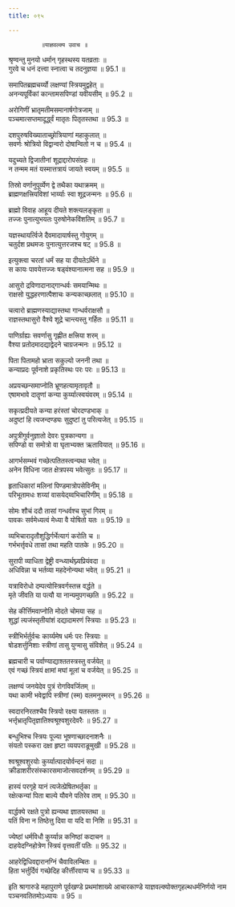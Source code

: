 ```yaml
---
title: ०९५

---
```

             ॥याज्ञवल्क्य उवाच ॥  
श्रृण्वन्तु मुनयो धर्मान् गृहस्थस्य यतव्रताः ॥  
गुरवे च धनं दत्त्वा स्नात्वा च तदनुज्ञया ॥ 95.1 ॥  
  
समापितब्रह्मचर्य्यो लक्षण्यां स्त्रियमुद्वहेत् ॥  
अनन्यपूर्विकां कान्तामसपिण्डां यवीयसीम् ॥ 95.2 ॥  
  
अरोगिणीं भ्रातृमतीमसमानार्षगोत्रजाम् ॥  
पञ्चमात्सप्तमादूर्द्ध्वं मातृतः पितृतस्तथा ॥ 95.3 ॥  
  
दशपुरुषविख्याताच्छ्रोत्रियाणां महाकुलात् ॥  
सवर्णः श्रोत्रियो विद्वान्वरो दोषान्वितो न च ॥ 95.4 ॥  
  
यदुच्यते द्विजातीनां शूद्राद्दारोपसंग्रहः ॥  
न तन्मम मतं यस्मात्तत्रायं जायते स्वयम् ॥ 95.5 ॥  
  
तिस्रो वर्णानुपूर्व्येण द्वे तथैका यथाक्रमम् ॥  
ब्राह्मणक्षत्त्रियविशां भार्य्याः स्वा शूद्रजन्मनः ॥ 95.6 ॥  
  
ब्राह्मो विवाह आहूय दीयते शक्त्यलङ्कृता ॥  
तज्जः पुनात्युभयतः पुरुषोनेकविंशतिम् ॥ 95.7 ॥  
  
यज्ञस्थायर्त्विजे दैवमादायार्षस्तु गोयुगम् ॥  
चतुर्दश प्रथमजः पुनात्युत्तरजश्च षट् ॥ 95.8 ॥  
  
इत्युक्त्वा चरतां धर्मं सह या दीयतेऽर्थिने ॥  
स कायः पावयेत्तज्जः षड्वंश्यानात्मना सह ॥ 95.9 ॥  
  
आसुरो द्रविणादानाद्गान्धर्वः समयान्मिथः ॥  
राक्षसो युद्धहरणात्पैशाचः कन्यकाच्छलात् ॥ 95.10 ॥  
  
चत्वारो ब्राह्मणस्याद्यास्तथा गान्धर्वराक्षसौ ॥  
राज्ञस्तथासुरो वैश्ये शूद्रे चान्त्यस्तु गर्हितः ॥ 95.11 ॥  
  
पाणिर्ग्राह्यः सवर्णासु गृह्णीत क्षत्त्रिया शरम् ॥  
वैश्या प्रतोदमादद्याद्वेदने चाग्रजन्मनः ॥ 95.12 ॥  
  
पिता पितामहो भ्राता सकुल्यो जननी तथा ॥  
कन्याप्रदः पूर्वनाशे प्रकृतिस्थः परः परः ॥ 95.13 ॥  
  
अप्रयच्छन्समाप्नोति भ्रूणहत्यामृतावृतौ ॥  
एषामभावे दातॄणां कन्या कुर्य्यात्स्वयंवरम् ॥ 95.14 ॥  
  
सकृत्प्रदीयते कन्या हरंस्तां चोरदण्डभाक् ॥  
अदुष्टां हि त्यजन्दण्ड्यः सुदुष्टां तु परित्यजेत् ॥ 95.15 ॥  
  
अपुत्रीगुर्वनुज्ञातो देवरः पुत्रकान्यगा ॥  
सपिण्डो वा समोत्रो वा घृताभ्यक्त ऋतावियात् ॥ 95.16 ॥  
  
आगर्भसम्भवं गच्छेत्पतितस्त्वन्यथा भवेत् ॥  
अनेन विधिना जात क्षेत्रपस्य भवेत्सुतः ॥ 95.17 ॥  
  
हृताधिकारां मलिनां पिण्डमात्रोपसेविनीम् ॥  
परिभूतामधः शय्यां वासयेद्य्वभिचारिणीम् ॥ 95.18 ॥  
  
सोमः शौचं ददौ तासां गन्धर्वश्च सुभां गिरम् ॥  
पावकः सर्वमेध्यत्वं मेध्या वै योषितो यतः ॥ 95.19 ॥  
  
व्यभिचारादृतौशुद्धिर्गर्भेत्यागं करोति च ॥  
गर्भभर्त्तृवधे तासां तथा महति पातके ॥ 95.20 ॥  
  
सुरापी व्याधिता द्वेष्ट्री वन्ध्यार्थघ्न्यप्रियंवदा ॥  
अधिविन्ना च भर्तव्या महदेनोन्यथा भवेत् ॥ 95.21 ॥  
  
यत्राविरोधो दम्पत्योस्त्रिवर्गस्तत्त्र वर्द्धते ॥  
मृते जीवति या पत्यौ या नान्यमुपगच्छति ॥ 95.22 ॥  
  
सेह कीर्त्तिमवाप्नोति मोदते चोमया सह ॥  
शुद्धां त्यजंस्तृतीयांशं दद्यादामरणं स्त्रियाः ॥ 95.23 ॥  
  
स्त्रीभिर्भर्तुर्वचः कार्य्यमेष धर्मः परः स्त्रियाः ॥  
षोडशर्त्तुनिशाः स्त्रीणां तासु युग्मासु संविशेत् ॥ 95.24 ॥  
  
ब्रह्मचारी च पर्वाण्याद्याश्ततस्त्रस्तु वर्जयेत् ॥  
एवं गच्छं स्त्रियं क्षामां मघां मूलां च वर्जयेत् ॥ 95.25 ॥  
  
लक्षण्यं जनयेदेव पुत्रं रोगविवर्जितम् ॥  
यथा कामी भवेद्वापि स्त्रीणां (स्म) वलमनुस्मरन् ॥ 95.26 ॥  
  
स्वदारनिरतश्चैव स्त्रियो रक्ष्या यतस्ततः ॥  
भर्त्तृभ्रातृपितृज्ञातिश्वश्रूश्वशुरदेवरैः ॥ 95.27 ॥  
  
बन्धुभिश्च स्त्रियः पूज्या भूषणाच्छादनाशनैः ॥  
संयतो पस्करा दक्षा हृष्टा व्ययपराङूमुखी ॥ 95.28 ॥  
  
श्वश्रूश्वशुरयोः कुर्य्यात्पादयोर्वन्दनं सदा ॥  
क्रीडाशरीरसंस्कारसमाजोत्सवदर्शनम् ॥ 95.29 ॥  
  
हास्यं परगृहे यानं त्यजेत्प्रेषितभर्तृका ॥  
रक्षेत्कन्यां पिता बाल्ये यौवने पतिरेव ताम् ॥ 95.30 ॥  
  
वार्द्धक्ये रक्षते पुत्रो ह्यन्यथा ज्ञातयस्तथा ॥  
पतिं विना न तिष्ठेत्तु दिवा वा यदि वा निशि ॥ 95.31 ॥  
  
ज्येष्ठां धर्मविधौ कुर्य्यान्न कनिष्ठां कदाचन ॥  
दाहयेदग्निहोत्रेण स्त्रियं वृत्तवतीं पतिः ॥ 95.32 ॥  
  
आहरेद्विधिवद्दारानग्निं चैवाविलम्बितः ॥  
हिता भर्त्तुर्दिवं गच्छेदिह कीर्त्तीरवाप्य च ॥ 95.33 ॥  
  
इति श्रागारुडे महापुराणे पूर्वखण्डे प्रथमांशाख्ये आचारकाण्डे याज्ञवल्क्योक्तगृहल्थधर्मनिर्णयो नाम पञ्चनवतितमोऽध्यायः ॥ 95 ॥